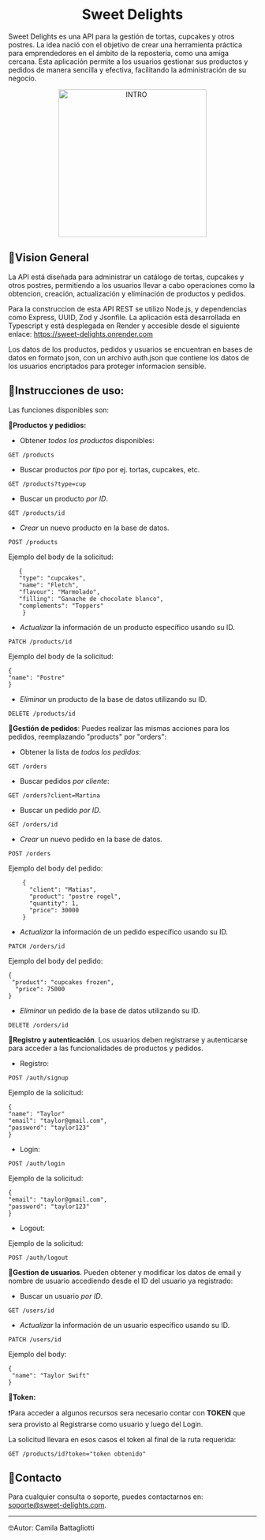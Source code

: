 <h1 align="center"> Sweet Delights </h1>

Sweet Delights es una API para la gestión de tortas, cupcakes y otros postres.
La idea nació con el objetivo de crear una herramienta práctica para emprendedores en el ámbito de la repostería, como una amiga cercana. Esta aplicación permite a los usuarios gestionar sus productos y pedidos de manera sencilla y efectiva, facilitando la administración de su negocio.

<p align="center">
<img src="https://media1.tenor.com/m/BOMrzW02VW0AAAAC/cupcakes-dessert.gif" alt="INTRO" width="300">
</p>

## 📌Vision General

La API está diseñada para administrar un catálogo de tortas, cupcakes y otros postres, permitiendo a los usuarios llevar a cabo operaciones como la obtencion, creación, actualización y eliminación de productos y pedidos.

Para la construccion de esta API REST se utilizo Node.js, y dependencias como Express, UUID, Zod y Jsonfile. La aplicación está desarrollada en Typescript y está desplegada en Render y accesible desde el siguiente enlace: https://sweet-delights.onrender.com

Los datos de los productos, pedidos y usuarios se encuentran en bases de datos en formato json, con un archivo auth.json que contiene los datos de los usuarios encriptados para proteger informacion sensible.

## 📌Instrucciones de uso:

Las funciones disponibles son:

🧁**Productos y pedidios:**

- Obtener _todos los productos_ disponibles:

```
GET /products
```

- Buscar productos _por tipo_ por ej. tortas, cupcakes, etc.

```
GET /products?type=cup
```

- Buscar un producto _por ID_.

```
GET /products/id
```

- _Crear_ un nuevo producto en la base de datos.

```
POST /products
```

Ejemplo del body de la solicitud:

```
   {
   "type": "cupcakes",
   "name": "Fletch",
   "flavour": "Marmolado",
   "filling": "Ganache de chocolate blanco",
   "complements": "Toppers"
    }

```

- _Actualizar_ la información de un producto específico usando su ID.

```
PATCH /products/id
```

Ejemplo del body de la solicitud:

```
{
"name": "Postre"
}
```

- _Eliminar_ un producto de la base de datos utilizando su ID.

```
DELETE /products/id
```

🧁**Gestión de pedidos**: Puedes realizar las mismas acciones para los pedidos, reemplazando "products" por "orders":

- Obtener la lista de _todos los pedidos_:

```
GET /orders
```

- Buscar pedidos _por cliente_:

```
GET /orders?client=Martina
```

- Buscar un pedido _por ID_.

```
GET /orders/id
```

- _Crear_ un nuevo pedido en la base de datos.

```
POST /orders
```

Ejemplo del body del pedido:

```
    {
      "client": "Matias",
      "product": "postre rogel",
      "quantity": 1,
      "price": 30000
    }

```

- _Actualizar_ la información de un pedido específico usando su ID.

```
PATCH /orders/id
```

Ejemplo del body del pedido:

```
{
 "product": "cupcakes frozen",
  "price": 75000
}
```

- _Eliminar_ un pedido de la base de datos utilizando su ID.

```
DELETE /orders/id
```

🧁**Registro y autenticación**. Los usuarios deben registrarse y autenticarse para acceder a las funcionalidades de productos y pedidos.

- Registro:

```
POST /auth/signup
```

Ejemplo de la solicitud:

```
{
"name": "Taylor"
"email": "taylor@gmail.com",
"password": "taylor123"
}
```

- Login:

```
POST /auth/login
```

Ejemplo de la solicitud:

```
{
"email": "taylor@gmail.com",
"password": "taylor123"
}
```

- Logout:

Ejemplo de la solicitud:

```
POST /auth/logout
```

🧁**Gestion de usuarios**. Pueden obtener y modificar los datos de email y nombre de usuario accediendo desde el ID del usuario ya registrado:

- Buscar un usuario _por ID_.

```
GET /users/id
```

- _Actualizar_ la información de un usuario específico usando su ID.

```
PATCH /users/id
```

Ejemplo del body:

```
{
 "name": "Taylor Swift"
}
```

🧁**Token:**

❗Para acceder a algunos recursos sera necesario contar con **TOKEN** que sera provisto al Registrarse como usuario y luego del Login.

La solicitud llevara en esos casos el token al final de la ruta requerida:

```
GET /products/id?token="token obtenido"
```

## 📌Contacto

Para cualquier consulta o soporte, puedes contactarnos en: [soporte@sweet-delights.com](mailto:soporte@sweet-delights.com).

---

🤓Autor: Camila Battagliotti
